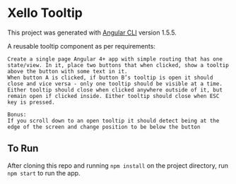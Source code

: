 # Xello Tooltip 

This project was generated with [Angular CLI](https://github.com/angular/angular-cli) version 1.5.5.

A reusable tooltip component as per requirements:
```
Create a single page Angular 4+ app with simple routing that has one state/view. In it, place two buttons that when clicked, show a tooltip above the button with some text in it.
When button A is clicked, if button B’s tooltip is open it should close and vice versa - only one tooltip should be visible at a time. Either tooltip should close when clicked anywhere outside of it, but remain open if clicked inside. Either tooltip should close when ESC key is pressed.

Bonus:
If you scroll down to an open tooltip it should detect being at the edge of the screen and change position to be below the button
```

## To Run

After cloning this repo and running `npm install` on the project directory, run `npm start` to run the app.

